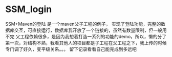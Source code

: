 # SSM_login
SSM+Maven的登陆
是一个maven父子工程的例子，
实现了登陆功能，完整的数据库交互，可直接运行，数据库我开放了一个链接的，虽然有数量限制，但一般用不完
父工程依赖很多，是因为我想着打造一系列的功能的demo，所以，懒的分了
第一次，对结构不熟，我看其他人的项目都是子工程在父工程之下，我上传的时候专门调了好久，变平级关系。。。
留下记录看看自己能完成到多远吧

